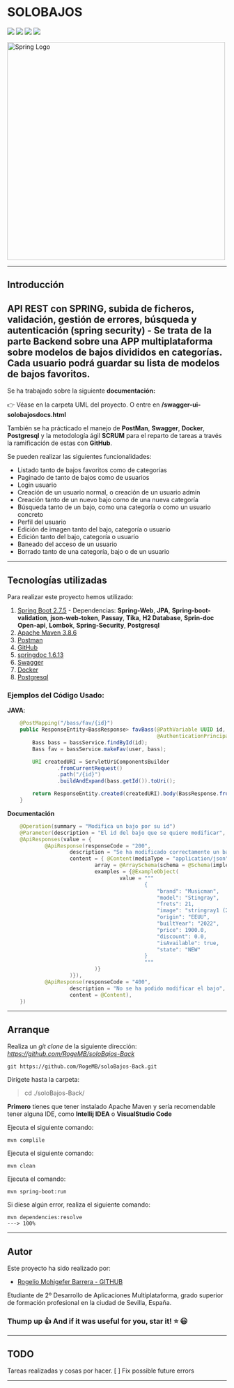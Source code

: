 # SOLOBAJOS

<img src="https://img.shields.io/badge/Spring--Framework-5.7-yellow"/> <img src="https://img.shields.io/badge/Spring--Boot-2.7.9-green"/> <img src="https://img.shields.io/badge/Apache--Maven-3.8.6-blue"/> <img src="https://img.shields.io/badge/Java-17.0-brightgreen"/>

<img src="https://niixer.com/wp-content/uploads/2020/11/spring-boot.png" width="500" alt="Spring Logo"/>
 
___
## **Introducción**

## API REST con **SPRING**, subida de ficheros, validación, gestión de errores, búsqueda y autenticación (spring security) - Se trata de la parte Backend sobre una APP multiplataforma sobre modelos de bajos divididos en categorías. Cada usuario podrá guardar su lista de modelos de bajos favoritos.
Se ha trabajado sobre la siguiente **documentación:**

:point_right: Véase en la carpeta UML del proyecto. O entre en **/swagger-ui-solobajosdocs.html**


También se ha prácticado el manejo de **PostMan**, **Swagger**, **Docker**, **Postgresql** y la metodología ágil **SCRUM** para el reparto de tareas a través la ramificación de estas con **GitHub**.

Se pueden realizar las siguientes funcionalidades: 
* Listado tanto de bajos favoritos como de categorías
* Paginado de tanto de bajos como de usuarios
* Login usuario
* Creación de un usuario normal, o creación de un usuario admin
* Creación tanto de un nuevo bajo como de una nueva categoría
* Búsqueda tanto de un bajo, como una categoría o como un usuario concreto
* Perfil del usuario
* Edición de imagen tanto del bajo, categoría o usuario
* Edición tanto del bajo, categoría o usuario
* Baneado del acceso de un usuario
* Borrado tanto de una categoría, bajo o de un usuario

---

## **Tecnologías utilizadas** 

Para realizar este proyecto hemos utilizado:

1. [Spring Boot 2.7.5](https://spring.io/) - Dependencias: **Spring-Web**, **JPA**, **Spring-boot-validation**, **json-web-token**, **Passay**, **Tika**, **H2 Database**, **Sprin-doc Open-api**, **Lombok**,  **Spring-Security**, **Postgresql**
2. [Apache Maven 3.8.6](https://maven.apache.org/)
3. [Postman](https://www.postman.com/)
4. [GitHub](https://github.com/)
5. [springdoc 1.6.13](https://springdoc.org/)
6. [Swagger](https://swagger.io/)
5. [Docker](https://www.docker.com/)
6. [Postgresql](https://www.postgresql.org/)



### Ejemplos del Código Usado: 

**JAVA**:
```Java
    @PostMapping("/bass/fav/{id}")
    public ResponseEntity<BassResponse> favBass(@PathVariable UUID id,
                                                @AuthenticationPrincipal User user) {
        Bass bass = bassService.findById(id);
        Bass fav = bassService.makeFav(user, bass);

        URI createdURI = ServletUriComponentsBuilder
                .fromCurrentRequest()
                .path("/{id}")
                .buildAndExpand(bass.getId()).toUri();

        return ResponseEntity.created(createdURI).body(BassResponse.fromBass(bass));
    }

```

**Documentación**

```Java
    @Operation(summary = "Modifica un bajo por su id")
    @Parameter(description = "El id del bajo que se quiere modificar", name = "id", required = true)
    @ApiResponses(value = {
            @ApiResponse(responseCode = "200",
                    description = "Se ha modificado correctamente un bajo ",
                    content = { @Content(mediaType = "application/json",
                            array = @ArraySchema(schema = @Schema(implementation = BassResponse.class)),
                            examples = {@ExampleObject(
                                    value = """
                                            {
                                                "brand": "Musicman",
                                                "model": "Stingray",
                                                "frets": 21,
                                                "image": "stringray1 (2)_589971.png",
                                                "origin": "EEUU",
                                                "builtYear": "2022",
                                                "price": 1900.0,
                                                "discount": 0.0,
                                                "isAvailable": true,
                                                "state": "NEW"
                                            }
                                            """
                            )}
                    )}),
            @ApiResponse(responseCode = "400",
                    description = "No se ha podido modificar el bajo",
                    content = @Content),
    })
```


---
## **Arranque**



Realiza un *git clone* de la siguiente dirección: 
*https://github.com/RogeMB/soloBajos-Back*

```console
git https://github.com/RogeMB/soloBajos-Back.git
```

Dirígete hasta la carpeta:

> cd ./soloBajos-Back/


**Primero** tienes que tener instalado Apache Maven y sería recomendable tener alguna IDE, como **Intellij IDEA** o **VisualStudio Code**

Ejecuta el siguiente comando:
    
    mvn complile
    
    
Ejecuta el siguiente comando:
    
    mvn clean


Ejecuta el comando:

    mvn spring-boot:run
    
    
Si diese algún error, realiza el siguiente comando:  

    mvn dependencies:resolve
    ---> 100% 

___
## **Autor**

Este proyecto ha sido realizado por: 

* [Rogelio Mohigefer Barrera - GITHUB](https://github.com/RogeMB)

Etudiante de 2º Desarrollo de Aplicaciones Multiplataforma, grado 
superior de formación profesional en la ciudad de Sevilla, España.

### **Thump up :+1: And if it was useful for you, star it! :star: :smiley:**

___
## **TODO**

Tareas realizadas y cosas por hacer.
[ ] Fix possible future errors
___

